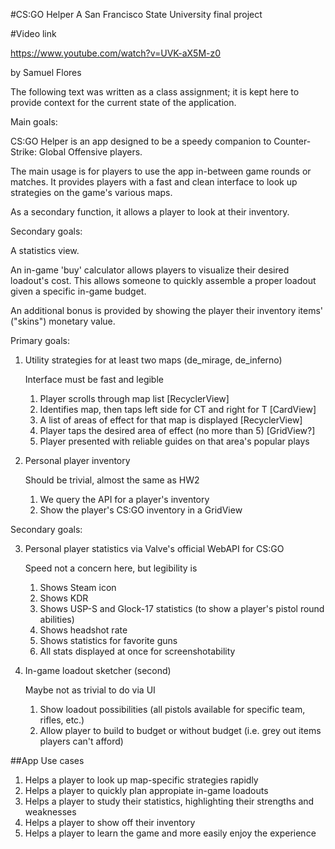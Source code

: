 #CS:GO Helper
A San Francisco State University final project

#Video link

https://www.youtube.com/watch?v=UVK-aX5M-z0

by Samuel Flores

The following text was written as a class assignment; it is kept here to provide context for the current state of the application.

Main goals:

CS:GO Helper is an app designed to be a speedy companion to Counter-Strike: Global Offensive players.

The main usage is for players to use the app in-between game rounds or matches.
It provides players with a fast and clean interface to look up strategies on the game's various maps.

As a secondary function, it allows a player to look at their inventory.

Secondary goals:

A statistics view.

An in-game 'buy' calculator allows players to visualize their desired loadout's cost.
This allows someone to quickly assemble a proper loadout given a specific in-game budget.

An additional bonus is provided by showing the player their inventory items' ("skins") monetary value.

Primary goals:
1) Utility strategies for at least two maps (de_mirage, de_inferno)

    Interface must be fast and legible
    1) Player scrolls through map list [RecyclerView]
    2) Identifies map, then taps left side for CT and right for T [CardView]
    3) A list of areas of effect for that map is displayed [RecyclerView]
    4) Player taps the desired area of effect (no more than 5) [GridView?]
    5) Player presented with reliable guides on that area's popular plays

2) Personal player inventory

    Should be trivial, almost the same as HW2
    1) We query the API for a player's inventory
    2) Show the player's CS:GO inventory in a GridView

Secondary goals:

3) Personal player statistics via Valve's official WebAPI for CS:GO

    Speed not a concern here, but legibility is
    1) Shows Steam icon
    2) Shows KDR
    3) Shows USP-S and Glock-17 statistics (to show a player's pistol round abilities)
    4) Shows headshot rate
    5) Shows statistics for favorite guns
    6) All stats displayed at once for screenshotability

4) In-game loadout sketcher (second)

    Maybe not as trivial to do via UI
    1) Show loadout possibilities (all pistols available for specific team, rifles, etc.)
    2) Allow player to build to budget or without budget (i.e. grey out items players can't afford)

##App Use cases

1) Helps a player to look up map-specific strategies rapidly
2) Helps a player to quickly plan appropiate in-game loadouts
3) Helps a player to study their statistics, highlighting their strengths and weaknesses
4) Helps a player to show off their inventory
5) Helps a player to learn the game and more easily enjoy the experience


